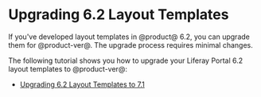 # Upgrading 6.2 Layout Templates [](id=upgrading-6-2-layout-templates)

If you've developed layout templates in @product@ 6.2, you can upgrade them for
@product-ver@. The upgrade process requires minimal changes. 

The following tutorial shows you how to upgrade your Liferay Portal 6.2 layout 
templates to @product-ver@:

- [Upgrading 6.2 Layout Templates to 7.1](/develop/tutorials/-/knowledge_base/7-1/upgrading-6-2-layout-templates-to-7-1)
